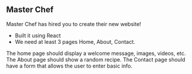 ## Master Chef

Master Chef has hired you to create their new website!
- Built it using React
- We need at least 3 pages Home,  About, Contact.

The home page should display a welcome message, images, videos, etc.
The  About page should show a random recipe.
The Contact page should have a form that allows the user to enter basic info.